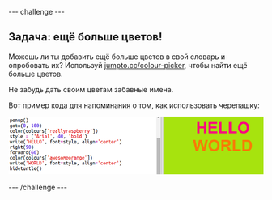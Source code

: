 \--- challenge \---

## Задача: ещё больше цветов!

Можешь ли ты добавить ещё больше цветов в свой словарь и опробовать их? Используй <a href="http://jumpto.cc/colour-picker" target="_blank">jumpto.cc/colour-picker</a>, чтобы найти ещё больше цветов.

Не забудь дать своим цветам забавные имена.

Вот пример кода для напоминания о том, как использовать черепашку:

![снимок экрана](images/colourful-challenge1.png)

\--- /challenge \---